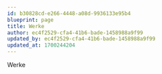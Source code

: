 ```yaml
---
id: b30828cd-e266-4448-a08d-9936133e95b4
blueprint: page
title: Werke
author: ec4f2529-cfa4-41b6-bade-1458988a9f99
updated_by: ec4f2529-cfa4-41b6-bade-1458988a9f99
updated_at: 1700244204
---
```

Werke